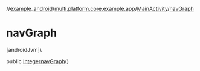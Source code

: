 //[example_android](../../../index.md)/[multi.platform.core.example.app](../index.md)/[MainActivity](index.md)/[navGraph](nav-graph.md)

# navGraph

[androidJvm]\

public [Integer](https://docs.oracle.com/javase/8/docs/api/java/lang/Integer.html)[navGraph](nav-graph.md)()
